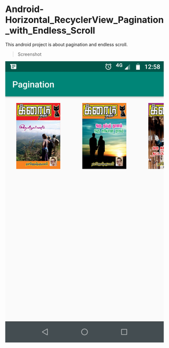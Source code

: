 # Android-Horizontal_RecyclerView_Pagination_with_Endless_Scroll
This android project is about pagination and endless scroll.

> Screenshot

![Image](/GitRes/1.png)


